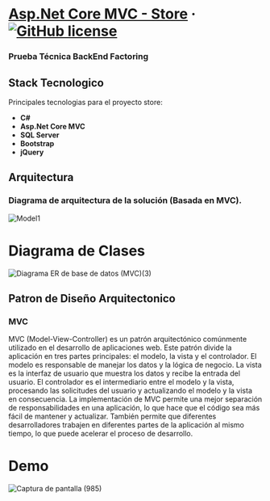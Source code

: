 # [Asp.Net Core MVC - Store](https://demo-two-psi.vercel.app/dashboard) &middot; [![GitHub license](https://img.shields.io/badge/license-MIT-blue.svg)](https://github.com/facebook/react/blob/main/LICENSE) 

### Prueba Técnica BackEnd Factoring  
## Stack Tecnologico

Principales tecnologias para el proyecto store:

* **C#** 
* **Asp.Net Core MVC** 
* **SQL Server**
* **Bootstrap**
* **jQuery** 


## Arquitectura

### Diagrama de arquitectura de la solución (Basada en MVC). 

![Model1](https://user-images.githubusercontent.com/42001590/227574590-9f234014-662d-49ca-9d57-8d85edde3263.png)

# Diagrama de Clases

![Diagrama ER de base de datos (MVC)(3)](https://user-images.githubusercontent.com/42001590/227595482-de384113-570b-44a6-9295-797e1c03e3f4.png)

## Patron de Diseño Arquitectonico

### MVC
MVC (Model-View-Controller) es un patrón arquitectónico comúnmente utilizado en el desarrollo de aplicaciones web. Este patrón divide la aplicación en tres partes principales: el modelo, la vista y el controlador.
El modelo es responsable de manejar los datos y la lógica de negocio. La vista es la interfaz de usuario que muestra los datos y recibe la entrada del usuario. El controlador es el intermediario entre el modelo y la vista, procesando las solicitudes del usuario y actualizando el modelo y la vista en consecuencia.
La implementación de MVC permite una mejor separación de responsabilidades en una aplicación, lo que hace que el código sea más fácil de mantener y actualizar. También permite que diferentes desarrolladores trabajen en diferentes partes de la aplicación al mismo tiempo, lo que puede acelerar el proceso de desarrollo.


# Demo

![Captura de pantalla (985)](https://user-images.githubusercontent.com/42001590/216730710-6efac03e-4afc-42cf-bf38-479752e27276.png)

